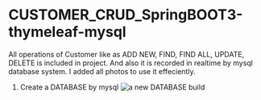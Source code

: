 # CUSTOMER_CRUD_SpringBOOT3-thymeleaf-mysql
All operations of Customer like as ADD NEW, FIND, FIND ALL, UPDATE, DELETE is included in project. And also it is recorded in realtime by mysql database system. I added all photos to use it effeciently.

1. Create a DATABASE by mysql 
![a new DATABASE build](https://github.com/mustafa-senyuz/CUSTOMER_CRUD_SpringBOOT3-thymeleaf-mysql/assets/113122475/a822cd7e-376c-4e47-9eb1-d4c0788d3b36)


